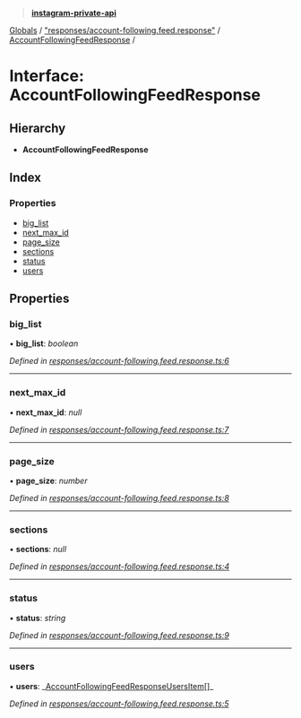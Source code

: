 > **[instagram-private-api](../README.md)**

[Globals](../README.md) / ["responses/account-following.feed.response"](../modules/_responses_account_following_feed_response_.md) / [AccountFollowingFeedResponse](_responses_account_following_feed_response_.accountfollowingfeedresponse.md) /

# Interface: AccountFollowingFeedResponse

## Hierarchy

- **AccountFollowingFeedResponse**

## Index

### Properties

- [big_list](_responses_account_following_feed_response_.accountfollowingfeedresponse.md#big_list)
- [next_max_id](_responses_account_following_feed_response_.accountfollowingfeedresponse.md#next_max_id)
- [page_size](_responses_account_following_feed_response_.accountfollowingfeedresponse.md#page_size)
- [sections](_responses_account_following_feed_response_.accountfollowingfeedresponse.md#sections)
- [status](_responses_account_following_feed_response_.accountfollowingfeedresponse.md#status)
- [users](_responses_account_following_feed_response_.accountfollowingfeedresponse.md#users)

## Properties

### big_list

• **big_list**: _boolean_

_Defined in [responses/account-following.feed.response.ts:6](https://github.com/realinstadude/instagram-private-api/blob/4ae8fec/src/responses/account-following.feed.response.ts#L6)_

---

### next_max_id

• **next_max_id**: _null_

_Defined in [responses/account-following.feed.response.ts:7](https://github.com/realinstadude/instagram-private-api/blob/4ae8fec/src/responses/account-following.feed.response.ts#L7)_

---

### page_size

• **page_size**: _number_

_Defined in [responses/account-following.feed.response.ts:8](https://github.com/realinstadude/instagram-private-api/blob/4ae8fec/src/responses/account-following.feed.response.ts#L8)_

---

### sections

• **sections**: _null_

_Defined in [responses/account-following.feed.response.ts:4](https://github.com/realinstadude/instagram-private-api/blob/4ae8fec/src/responses/account-following.feed.response.ts#L4)_

---

### status

• **status**: _string_

_Defined in [responses/account-following.feed.response.ts:9](https://github.com/realinstadude/instagram-private-api/blob/4ae8fec/src/responses/account-following.feed.response.ts#L9)_

---

### users

• **users**: _[AccountFollowingFeedResponseUsersItem](../classes/\_responses_account_following_feed_response_.accountfollowingfeedresponseusersitem.md)[]\_

_Defined in [responses/account-following.feed.response.ts:5](https://github.com/realinstadude/instagram-private-api/blob/4ae8fec/src/responses/account-following.feed.response.ts#L5)_
